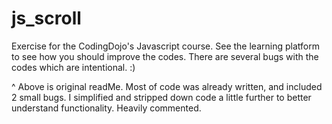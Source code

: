 js_scroll
=========

Exercise for the CodingDojo's Javascript course.  See the learning platform to see how you should improve the codes.  There are several bugs with the codes which are intentional. :)


^ Above is original readMe.
Most of code was already written, and included 2 small bugs.
I simplified and stripped down code a little further to better understand functionality.
Heavily commented.
